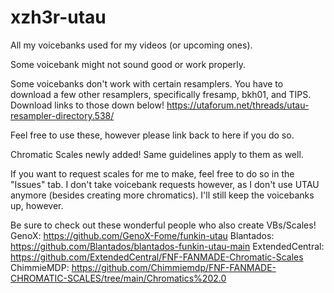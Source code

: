 # xzh3r-utau
All my voicebanks used for my videos (or upcoming ones).

Some voicebank might not sound good or work properly.

Some voicebanks don't work with certain resamplers. 
You have to download a few other resamplers, specifically fresamp, bkh01, and TIPS. Download links to those down below!
https://utaforum.net/threads/utau-resampler-directory.538/

Feel free to use these, however please link back to here if you do so.

Chromatic Scales newly added! Same guidelines apply to them as well.

If you want to request scales for me to make, feel free to do so in the "Issues" tab. I don't take voicebank requests however, as I don't use UTAU anymore (besides creating more chromatics). I'll still keep the voicebanks up, however.

Be sure to check out these wonderful people who also create VBs/Scales!
GenoX: https://github.com/GenoX-Fome/funkin-utau
Blantados: https://github.com/Blantados/blantados-funkin-utau-main
ExtendedCentral: https://github.com/ExtendedCentral/FNF-FANMADE-Chromatic-Scales
ChimmieMDP: https://github.com/Chimmiemdp/FNF-FANMADE-CHROMATIC-SCALES/tree/main/Chromatics%202.0
